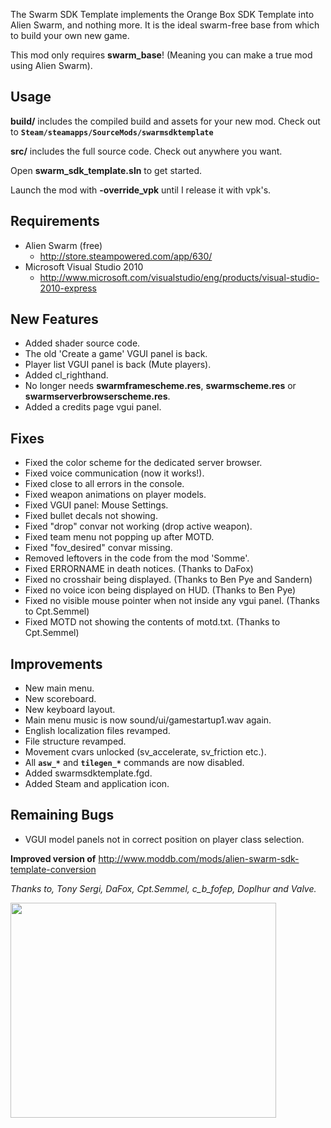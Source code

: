 The Swarm SDK Template implements the Orange Box SDK Template into Alien Swarm, and nothing more. It is the ideal swarm-free base from which to build your own new game.

This mod only requires **swarm\_base**!
(Meaning you can make a true mod using Alien Swarm).

## Usage ##
**build/** includes the compiled build and assets for your new mod.
Check out to **`Steam/steamapps/SourceMods/swarmsdktemplate`**

**src/** includes the full source code.
Check out anywhere you want.

Open **swarm\_sdk\_template.sln** to get started.

Launch the mod with **-override\_vpk** until I release it with vpk's.

## Requirements ##
  * Alien Swarm (free)
    * http://store.steampowered.com/app/630/
  * Microsoft Visual Studio 2010
    * http://www.microsoft.com/visualstudio/eng/products/visual-studio-2010-express

## New Features ##
  * Added shader source code.
  * The old 'Create a game' VGUI panel is back.
  * Player list VGUI panel is back (Mute players).
  * Added cl\_righthand.
  * No longer needs **swarmframescheme.res**, **swarmscheme.res** or **swarmserverbrowserscheme.res**.
  * Added a credits page vgui panel.

## Fixes ##
  * Fixed the color scheme for the dedicated server browser.
  * Fixed voice communication (now it works!).
  * Fixed close to all errors in the console.
  * Fixed weapon animations on player models.
  * Fixed VGUI panel: Mouse Settings.
  * Fixed bullet decals not showing.
  * Fixed "drop" convar not working (drop active weapon).
  * Fixed team menu not popping up after MOTD.
  * Fixed "fov\_desired" convar missing.
  * Removed leftovers in the code from the mod 'Somme'.
  * Fixed ERRORNAME in death notices. (Thanks to DaFox)
  * Fixed no crosshair being displayed. (Thanks to Ben Pye and Sandern)
  * Fixed no voice icon being displayed on HUD. (Thanks to Ben Pye)
  * Fixed no visible mouse pointer when not inside any vgui panel. (Thanks to Cpt.Semmel)
  * Fixed MOTD not showing the contents of motd.txt. (Thanks to Cpt.Semmel)

## Improvements ##
  * New main menu.
  * New scoreboard.
  * New keyboard layout.
  * Main menu music is now sound/ui/gamestartup1.wav again.
  * English localization files revamped.
  * File structure revamped.
  * Movement cvars unlocked (sv\_accelerate, sv\_friction etc.).
  * All **`asw_*`** and **`tilegen_*`** commands are now disabled.
  * Added swarmsdktemplate.fgd.
  * Added Steam and application icon.

## Remaining Bugs ##
  * VGUI model panels not in correct position on player class selection.


**Improved version of** http://www.moddb.com/mods/alien-swarm-sdk-template-conversion

_Thanks to, Tony Sergi, DaFox, Cpt.Semmel, c\_b\_fofep, Doplhur and Valve._


<a href='http://www.youtube.com/watch?feature=player_embedded&v=Uk2As3CNFJA' target='_blank'><img src='http://img.youtube.com/vi/Uk2As3CNFJA/0.jpg' width='425' height=344 /></a>
